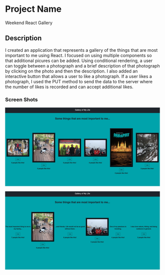 # Project Name

Weekend React Gallery

## Description

I created an application that represents a gallery of the things that are most important to me using React. I focused on using multiple components so that additional picures can be added. Using conditional rendering, a user can toggle between a photograph and a brief description of that photograph by clicking on the photo and then the description. I also added an interactive button that allows a user to like a photograph. If a user likes a photograph, I used the PUT method to send the data to the server where the number of likes is recorded and can accept additional likes.

### Screen Shots

![How the DOM appears upon loading](public/images/screen-shot1.png)

![The DOM with user interaction](public/images/screen-shot2.png)
